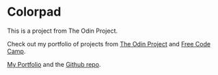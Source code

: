 # Colorpad

This is a project from The Odin Project.

Check out my portfolio of projects from [The Odin Project](https://www.theodinproject.com/) and [Free Code Camp](https://www.freecodecamp.org/).

[My Portfolio](https://jlo4.github.io) and the [Github repo](https://github.com/jlo4/jlo4.github.io).
